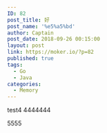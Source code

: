 ```yaml
---
ID: 82
post_title: 好
post_name: '%e5%a5%bd'
author: Captain
post_date: 2018-09-26 00:15:00
layout: post
link: https://moker.io/?p=82
published: true
tags:
  - Go
  - Java
categories:
  - Memory
---
```

test4
4444444

5555